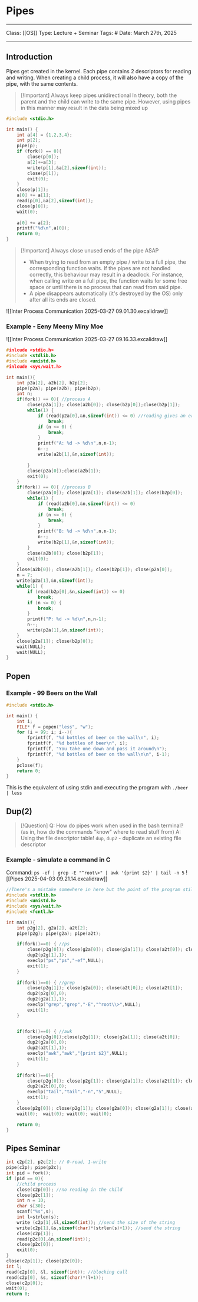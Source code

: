 # Pipes
___
Class: [[OS]]
Type: Lecture + Seminar
Tags: # 
Date: March 27th, 2025
___
## Introduction
Pipes get created in the kernel. Each pipe contains 2 descriptors for reading and writing. When creating a child process, it will also have a copy of the pipe, with the same contents.

>[!Important] Always keep pipes unidirectional 
> In theory, both the parent and the child can write to the same pipe. However, using pipes in this manner may result in the data being mixed up

```c++
#include <stdio.h>

int main() {
	int a[4] = {1,2,3,4};
	int p[2];
	pipe(p);
	if (fork() == 0){
		close(p[0]);
		a[2]+=a[3];
		write(p[1],&a[2],sizeof(int));
		close(p[1]);
		exit(0);
	}
	close(p[1]);
	a[0] += a[1];
	read(p[0],&a[2],sizeof(int));
	close(p[0]);
	wait(0);
	
	a[0] += a[2];
	printf("%d\n",a[0]);
	return 0;
}

```

>[!Important] Always close unused ends of the pipe ASAP
>- When trying to read from an empty pipe / write to a full pipe, the corresponding function waits. If the pipes are not handled correctly, this behaviour may result in a deadlock. For instance, when calling write on a full pipe, the function waits for some free space or until there is no process that can read from said pipe.
>- A pipe disappears automatically (it's destroyed by the OS) only after all its ends are closed.

![[Inter Process Communication 2025-03-27 09.01.30.excalidraw]]


### Example - Eeny Meeny Miny Moe

![[Inter Process Communication 2025-03-27 09.16.33.excalidraw]]

```c
#inlcude <stdio.h>
#include <stdlib.h>
#include <unistd.h>
#inlcude <sys/wait.h>

int main(){
	int p2a[2], a2b[2], b2p[2];
	pipe(p2a); pipe(a2b); pipe(b2p);
	int n;
	if(fork() == 0){ //process A
		close(p2a[1]); close(a2b[0]); close(b2p[0]);close(b2p[1]);
		while(1) {
			if (read(p2a[0],&n,sizeof(int)) <= 0) //reading gives an error / reads nothing
				break;
			if (n <= 0) {
				break;
			}
			printf("A: %d -> %d\n",n,n-1);
			n--;
			write(a2b[1],&n,sizeof(int));
			
		}
		close(p2a[0]);close(a2b[1]);
		exit(0);
	}
	if(fork() == 0){ //process B
		close(p2a[0]); close(p2a[1]); close(a2b[1]); close(b2p[0]);
		while(1) {
			if (read(a2b[0],&n,sizeof(int)) <= 0) 
				break;
			if (n <= 0) {
				break;
			}
			printf("B: %d -> %d\n",n,n-1);
			n--;
			write(b2p[1],&n,sizeof(int));
		}
		close(a2b[0]); close(b2p[1]);
		exit(0);
	}
	close(a2b[0]); close(a2b[1]); close(b2p[1]); close(p2a[0]);
	n = 7;
	write(p2a[1],&n,sizeof(int));
	while(1) {
		if (read(b2p[0],&n,sizeof(int)) <= 0) 
			break;
		if (n <= 0) {
			break;
		}
		printf("P: %d -> %d\n",n,n-1);
		n--;
		write(p2a[1],&n,sizeof(int));
	}
	close(p2a[1]); close(b2p[0]);
	wait(NULL);
	wait(NULL);
}

```

## Popen
### Example - 99 Beers on the Wall
```c
#include <stdio.h>

int main() {
    int i;
    FILE* f = popen("less", "w");
    for (i = 99; i; i--){
        fprintf(f, "%d bottles of beer on the wall\n", i);
        fprintf(f, "%d bottles of beer\n", i);
        fprintf(f, "You take one down and pass it around\n");
        fprintf(f, "%d bottles of beer on the wall\n\n", i-1);
    }
    pclose(f);
    return 0;
}
```

This is the equivalent of using stdin and executing the program with `./beer | less`

## Dup(2)
>[!Question]
>Q: How do pipes work when used in the bash terminal? (as in, how do the commands "know" where to read stuff from)
>A: Using the file descriptor table! `dup`, `dup2` - duplicate an existing file descriptor
### Example - simulate a command in C
Command: `ps -ef | grep -E "^root\>" | awk '{print $2}' | tail -n 5`
![[Pipes 2025-04-03 09.21.14.excalidraw]]

 
```c
//There's a mistake somewhere in here but the point of the program still stands
#include <stdlib.h>
#include <unistd.h>
#include <sys/wait.h>
#include <fcntl.h>

int main(){
    int p2g[2], g2a[2], a2t[2];
    pipe(p2g); pipe(g2a); pipe(a2t);

    if(fork()==0) { //ps
        close(p2g[0]); close(g2a[0]); close(g2a[1]); close(a2t[0]); close(a2t[1]);
        dup2(p2g[1],1);
        execlp("ps","ps","-ef",NULL);
        exit(1);
    }
   
    if(fork()==0) { //grep
        close(p2g[1]); close(g2a[0]); close(a2t[0]); close(a2t[1]);
        dup2(p2g[0],0);
        dup2(g2a[1],1);
        execlp("grep","grep","-E","^root\\>",NULL);
        exit(1);
    }


    if(fork()==0) { //awk
        close(p2g[0]);close(p2g[1]); close(g2a[1]); close(a2t[0]);
        dup2(g2a[0],0);
        dup2(a2t[1],1);
        execlp("awk","awk","{print $2}",NULL);
        exit(1);
    }
   
    if(fork()==0){
        close(p2g[0]); close(p2g[1]); close(g2a[1]); close(a2t[1]); close(g2a[0]);
        dup2(a2t[0],0);
        execlp("tail","tail","-n","5",NULL);
        exit(1);
    }
    close(p2g[0]); close(p2g[1]); close(g2a[0]); close(g2a[1]); close(a2t[0]); close(a2t[1]);
    wait(0);  wait(0); wait(0); wait(0);

    return 0;
}

```
## Pipes Seminar

```c
int c2p[2], p2c[2]; // 0-read, 1-write
pipe(c2p); pipe(p2c);
int pid = fork();
if (pid == 0){
	//child process 
	close(c2p[0]); //no reading in the child 
	close(p2c[1]);
	int n = 10;
	char s[30];
	scanf("%s",s);
	int l=strlen(s);
	write (c2p[1],&l,sizeof(int)); //send the size of the string
	write(c2p[1],&s,sizeof(char)*(strlen(s)+1)); //send the string
	close(c2p[1]);
	read(p2c[0],&n,sizeof(int));
	close(p2c[0]);
	exit(0);
}
close(c2p[1]); close(p2c[0]);
int l;
read(c2p[0], &l, sizeof(int)); //blocking call 
read(c2p[0], &s, sizeof(char)*(l+1));
close(c2p[0]);
wait(0);
return 0;
```